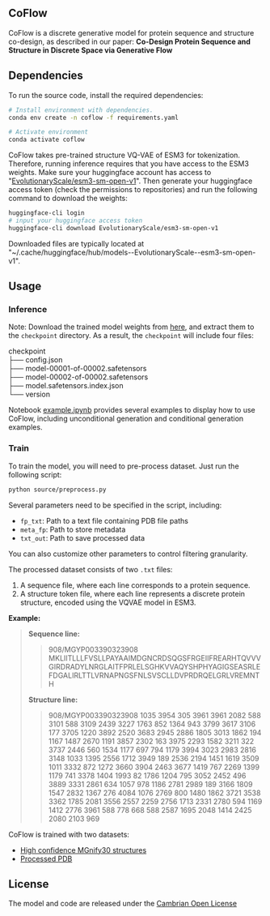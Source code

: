## CoFlow

CoFlow is a discrete generative model for protein sequence and structure co-design, as described in our paper:
**Co-Design Protein Sequence and Structure in Discrete Space via Generative Flow**  
<!-- Authors: [Author Names]  
[Journal/Conference Name], [Year]  
[DOI or arXiv Link (if available)] -->

<!-- Our code is developed based on [ESM3](https://github.com/evolutionaryscale/esm). -->


## Dependencies

To run the source code, install the required dependencies:
```bash
# Install environment with dependencies.
conda env create -n coflow -f requirements.yaml

# Activate environment
conda activate coflow
```

CoFlow takes pre-trained structure VQ-VAE of ESM3 for tokenization. Therefore, running inference requires that you have access to the ESM3 weights. Make sure your huggingface account has access to "[EvolutionaryScale/esm3-sm-open-v1](https://huggingface.co/EvolutionaryScale/esm3-sm-open-v1/tree/main)". Then generate your huggingface access token (check the permissions to repositories) and run the following command to download the weights:
```bash
huggingface-cli login   
# input your huggingface access token
huggingface-cli download EvolutionaryScale/esm3-sm-open-v1
```
Downloaded files are typically located at "~/.cache/huggingface/hub/models--EvolutionaryScale--esm3-sm-open-v1".


## Usage

### Inference
Note: Download the trained model weights from [here](https://doi.org/10.5281/zenodo.14842367), and extract them to the `checkpoint` directory. As a result, the `checkpoint` will include four files:

checkpoint \
├── config.json \
├── model-00001-of-00002.safetensors \
├── model-00002-of-00002.safetensors \
├── model.safetensors.index.json \
└── version 

Notebook [example.ipynb](./example.ipynb) provides several examples to display how to use CoFlow, including unconditional generation and conditional generation examples.
<!-- To perform unconditional generation, run the following Python script:

```python
import sys
sys.path.append("./source")

from model import CoFlowModel
from utils import to_protein
from esm.tokenization import StructureTokenizer, EsmSequenceTokenizer
device="cuda:0"

model = CoFlowModel.from_pretrained(CHECKPOINT PATH).to(device)
out = model.sample(
    strategy=3,
    length=LENGTH,
    steps=400,
    eta=length*0.08,
    purity=False,
    sequence_temp=0.7,
    structure_temp=0.7,
    device=device,
)
structure, sequence = out['structure'], out['sequence']
protein, _, _ = to_protein(
    structure=structure,
    sequence=sequence,
    decoder=ESM3_structure_decoder_v0(device),
    struc_tokenizer=struc_tokenizer,
    seq_tokenizer=seq_tokenizer,
    strip=False,
)
protein.to_pdb(OUT_PDB_PATH)

```

For conditional generation, provide sequence, structure, or motif tokens as input:
```python
out = model.sample(
    sequence=SEQUENCE,
    structure=STRUCTURE,
    strategy=3,
    length=length,
    steps=400,
    eta=length*0.08,
    purity=False,
    sequence_temp=0.7,
    structure_temp=0.7,
    device=device,
)
```
Note: The sequence and structure parameters should be lists of indexed tokens. The tokenization process is detailed in [ESM3](https://github.com/evolutionaryscale/esm). -->


### Train

To train the model, you will need to pre-process dataset. Just run the following script:
```bash
python source/preprocess.py
```

Several parameters need to be specified in the script, including:

- `fp_txt`: Path to a text file containing PDB file paths
- `meta_fp`: Path to store metadata
- `txt_out`: Path to save processed data

You can also customize other parameters to control filtering granularity.

The processed dataset consists of two `.txt` files:

1. A sequence file, where each line corresponds to a protein sequence.
2. A structure token file, where each line represents a discrete protein structure, encoded using the VQVAE model in ESM3.

**Example:**
> **Sequence line:**
>>908/MGYP003390323908 MKLIITLLLFVSLLPAYAAIMDGNCRDSQGSFRGEIIFREARHTQVVVGIRDRADYLNRGLAITFPRLELSGHKVVAQYSHPHYAGIGSEASRLEFDGALIRLTTLVRNAPNGSFNLSVSCLLDVPRDRQELGRLVREMNTH
>
> **Structure line:**
>> 908/MGYP003390323908 1035 3954 305 3961 3961 2082 588 3101 588 3109 2439 3227 1763 852 1364 943 3799 3617 3106 177 3705 1220 3892 2520 3683 2945 2886 1805 3013 1862 194 1167 1487 2670 1191 3857 2302 163 3975 2293 1582 3211 322 3737 2446 560 1534 1177 697 794 1179 3994 3023 2983 2816 3148 1033 1395 2556 1712 3949 189 2536 2194 1451 1619 3509 1011 3332 872 1272 3660 3904 2463 3677 1419 767 2269 1399 1179 741 3378 1404 1993 82 1786 1204 795 3052 2452 496 3889 3331 2861 634 1057 978 1186 2781 2989 189 3166 1809 1547 2832 1367 276 4084 1076 2769 800 1480 1862 3721 3538 3362 1785 2081 3556 2557 2259 2756 1713 2331 2780 594 1169 1412 2776 3961 588 778 668 588 2587 1695 2048 1414 2425 2080 2103 969


CoFlow is trained with two datasets:
- [High confidence MGnify30 structures](https://github.com/facebookresearch/esm/blob/main/scripts/atlas/v0/highquality_clust30/tarballs.txt) 
- [Processed PDB](https://zenodo.org/records/10714631?token=eyJhbGciOiJIUzUxMiJ9.eyJpZCI6IjJjMTk2YjlmLTM4OTUtNGVhYi1hODcxLWE1ZjExOTczY2IzZiIsImRhdGEiOnt9LCJyYW5kb20iOiI4MDY5ZDUzYjVjMTNhNDllMDYxNmI3Yjc2NjcwYjYxZiJ9.C2eZZmRu-nu7H330G-DkV5kttfjYB3ANozdOMNm19uPahvtLrDRvd_4Eqlyb7lp24m06e4OHhHQ4zlj68S1O_A)


## License

The model and code are released under the [Cambrian Open License](https://www.evolutionaryscale.ai/policies/cambrian-open-license-agreement)

